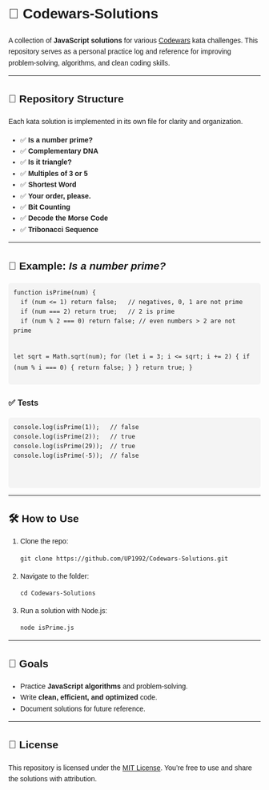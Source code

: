 <!DOCTYPE html>
<html lang="en">
<head>
  <meta charset="UTF-8">
  <meta name="viewport" content="width=device-width, initial-scale=1.0">
</head>
<body style="font-family: Arial, sans-serif; line-height: 1.6;">

  <h1>📘 Codewars-Solutions</h1>
  <p>
    A collection of <strong>JavaScript solutions</strong> for various 
    <a href="https://www.codewars.com/" target="_blank">Codewars</a> kata challenges.  
    This repository serves as a personal practice log and reference for improving 
    problem-solving, algorithms, and clean coding skills.
  </p>

  <hr>

  <h2>📂 Repository Structure</h2>
  <p>Each kata solution is implemented in its own file for clarity and organization.</p>

  <ul>
    <li>✅ <strong>Is a number prime?</strong></li>
    <li>✅ <strong>Complementary DNA</strong></li>
    <li>✅ <strong>Is it triangle?</strong></li>
    <li>✅ <strong>Multiples of 3 or 5</strong></li>
    <li>✅ <strong>Shortest Word</strong></li>
    <li>✅ <strong>Your order, please.</strong></li>
    <li>✅ <strong>Bit Counting</strong></li>
    <li>✅ <strong>Decode the Morse Code</strong></li>
    <li>✅ <strong>Tribonacci Sequence</strong></li>
  </ul>

  <hr>

  <h2>🚀 Example: <em>Is a number prime?</em></h2>
  <pre style="background:#f4f4f4; padding:10px; border-radius:5px;">
<code>function isPrime(num) {
  if (num <= 1) return false;   // negatives, 0, 1 are not prime
  if (num === 2) return true;   // 2 is prime
  if (num % 2 === 0) return false; // even numbers > 2 are not prime

  let sqrt = Math.sqrt(num);
  for (let i = 3; i <= sqrt; i += 2) {
    if (num % i === 0) {
      return false;
    }
  }
  return true;
}
</code>
  </pre>

  <h3>✅ Tests</h3>
  <pre style="background:#f4f4f4; padding:10px; border-radius:5px;">
<code>console.log(isPrime(1));   // false
console.log(isPrime(2));   // true
console.log(isPrime(29));  // true
console.log(isPrime(-5));  // false
</code>
  </pre>

  <hr>

  <h2>🛠️ How to Use</h2>
  <ol>
    <li>Clone the repo:
      <pre><code>git clone https://github.com/UP1992/Codewars-Solutions.git</code></pre>
    </li>
    <li>Navigate to the folder:
      <pre><code>cd Codewars-Solutions</code></pre>
    </li>
    <li>Run a solution with Node.js:
      <pre><code>node isPrime.js</code></pre>
    </li>
  </ol>

  <hr>

  <h2>📖 Goals</h2>
  <ul>
    <li>Practice <strong>JavaScript algorithms</strong> and problem-solving.</li>
    <li>Write <strong>clean, efficient, and optimized</strong> code.</li>
    <li>Document solutions for future reference.</li>
  </ul>

  <hr>

  <h2>📜 License</h2>
  <p>
    This repository is licensed under the 
    <a href="LICENSE">MIT License</a>.  
    You’re free to use and share the solutions with attribution.
  </p>

</body>
</html>
